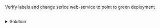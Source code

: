 Verify labels and change serice web-service to point to green deployment



<br>
<details>
<summary>Solution</summary>
Verify Pod Labels

Look at Selector for web-service
```plain
kubectl describe svc web-service
```{{exec}}

View the labels assigned and compare them to web-service selector
```plain
kubectl get pods --show-labels | grep -E "blue|green"
```{{exec}}

Edit Selector for web-service to be app=nginx-green
```plain
kubectl edit svc web-service
```{{exec}}

Verify that pod IPs are the same endpoints to the service
Verify that web-service is using Selector nginx-green
```plain
kubectl get pods -o wide | grep green
kubectl describe svc web-service
```{{exec}}
</details>